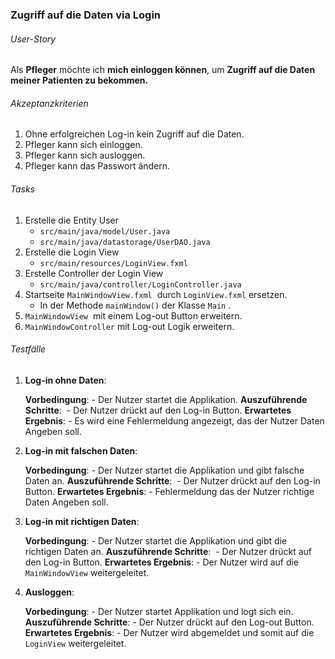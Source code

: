 ### **Zugriff auf die Daten via Login**

###### User-Story

Als **Pfleger** möchte ich **mich einloggen können**, um **Zugriff auf die Daten meiner Patienten zu bekommen.**

###### Akzeptanzkriterien

1. Ohne erfolgreichen Log-in kein Zugriff auf die Daten.
2. Pfleger kann sich einloggen.
3. Pfleger kann sich ausloggen.
4. Pfleger kann das Passwort ändern.


###### Tasks

1. Erstelle die Entity User
	-  `src/main/java/model/User.java`
	-  `src/main/java/datastorage/UserDAO.java`
2. Erstelle die Login View
	- `src/main/resources/LoginView.fxml`
3. Erstelle Controller der Login View
	- `src/main/java/controller/LoginController.java`
4. Startseite `MainWindowView.fxml`  durch `LoginView.fxml` ersetzen.
	- In der Methode `mainWindow()` der Klasse `Main` .
5. `MainWindowView`  mit einem Log-out Button erweitern.
6. `MainWindowController` mit Log-out Logik erweitern.


###### Testfälle

1. **Log-in ohne Daten**:

	**Vorbedingung**: 
		- Der Nutzer startet die Applikation.
	**Auszuführende Schritte**: 
		- Der Nutzer drückt auf den Log-in Button.
	**Erwartetes Ergebnis**: 
		- Es wird eine Fehlermeldung angezeigt, das der Nutzer Daten Angeben soll.

2. **Log-in mit falschen Daten**:

	**Vorbedingung**:
		- Der Nutzer startet die Applikation und gibt falsche Daten an.
	**Auszuführende Schritte**: 
		- Der Nutzer drückt auf den Log-in Button.
	**Erwartetes Ergebnis**: 
		- Fehlermeldung das der Nutzer richtige Daten Angeben soll.

3. **Log-in mit richtigen Daten**:

	**Vorbedingung**:
		- Der Nutzer startet die Applikation und gibt die richtigen Daten an.
	**Auszuführende Schritte**: 
		- Der Nutzer drückt auf den Log-in Button.
	**Erwartetes Ergebnis**: 
		- Der Nutzer wird auf die `MainWindowView` weitergeleitet.

4. **Ausloggen**:

	**Vorbedingung**: 
		- Der Nutzer startet Applikation und logt sich ein.
	**Auszuführende Schritte**:
		- Der Nutzer drückt auf den Log-out Button.
	**Erwartetes Ergebnis**: 
		- Der Nutzer wird abgemeldet und somit auf die  `LoginView` weitergeleitet.